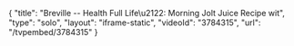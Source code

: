 {
    "title": "Breville -- Health Full Life\u2122: Morning Jolt Juice Recipe wit",
    "type": "solo",
    "layout": "iframe-static",
    "videoId": "3784315",
    "url": "\/tvpembed\/3784315"
}